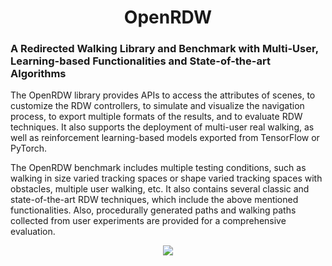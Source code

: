 <h1 align="center">
    OpenRDW
</h1>

### A Redirected Walking Library and Benchmark with Multi-User, Learning-based Functionalities and State-of-the-art Algorithms

The OpenRDW library provides APIs to access the attributes of scenes, to customize the RDW controllers, to simulate and visualize the navigation process, to export multiple formats of the results, and to evaluate RDW techniques. It also supports the deployment of multi-user real walking, as well as reinforcement learning-based models exported from TensorFlow or PyTorch. 

The OpenRDW benchmark includes multiple testing conditions, such as walking in size varied tracking spaces or shape varied tracking spaces with obstacles, multiple user walking, etc. It also contains several classic and state-of-the-art RDW techniques, which include the above mentioned functionalities. Also, procedurally generated paths and walking paths collected from user experiments are provided for a comprehensive evaluation. 

<p align="center">
  <img src="https://raw.githubusercontent.com/yaoling1997/OpenRDW/main/Figures/preview.gif" />
</p>